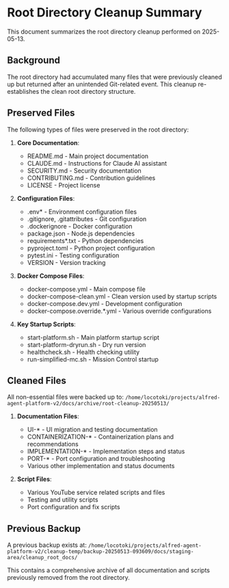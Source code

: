 # Root Directory Cleanup Summary

This document summarizes the root directory cleanup performed on 2025-05-13.

## Background
The root directory had accumulated many files that were previously cleaned up but returned after an unintended Git-related event. This cleanup re-establishes the clean root directory structure.

## Preserved Files
The following types of files were preserved in the root directory:

1. **Core Documentation**:
   - README.md - Main project documentation
   - CLAUDE.md - Instructions for Claude AI assistant
   - SECURITY.md - Security documentation
   - CONTRIBUTING.md - Contribution guidelines
   - LICENSE - Project license

2. **Configuration Files**:
   - .env* - Environment configuration files
   - .gitignore, .gitattributes - Git configuration
   - .dockerignore - Docker configuration
   - package.json - Node.js dependencies
   - requirements*.txt - Python dependencies
   - pyproject.toml - Python project configuration
   - pytest.ini - Testing configuration
   - VERSION - Version tracking

3. **Docker Compose Files**:
   - docker-compose.yml - Main compose file
   - docker-compose-clean.yml - Clean version used by startup scripts
   - docker-compose.dev.yml - Development configuration
   - docker-compose.override.*.yml - Various override configurations

4. **Key Startup Scripts**:
   - start-platform.sh - Main platform startup script
   - start-platform-dryrun.sh - Dry run version
   - healthcheck.sh - Health checking utility
   - run-simplified-mc.sh - Mission Control startup

## Cleaned Files
All non-essential files were backed up to:
`/home/locotoki/projects/alfred-agent-platform-v2/docs/archive/root-cleanup-20250513/`

1. **Documentation Files**:
   - UI-* - UI migration and testing documentation
   - CONTAINERIZATION-* - Containerization plans and recommendations
   - IMPLEMENTATION-* - Implementation steps and status
   - PORT-* - Port configuration and troubleshooting
   - Various other implementation and status documents

2. **Script Files**:
   - Various YouTube service related scripts and files
   - Testing and utility scripts
   - Port configuration and fix scripts

## Previous Backup
A previous backup exists at:
`/home/locotoki/projects/alfred-agent-platform-v2/cleanup-temp/backup-20250513-093609/docs/staging-area/cleanup_root_docs/`

This contains a comprehensive archive of all documentation and scripts previously removed from the root directory.